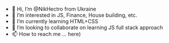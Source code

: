 - 👋 Hi, I’m @NikHectro from Ukraine
- 👀 I’m interested in JS, Finance, House building, etc.
- 🌱 I’m currently learning HTML+CSS
- 💞️ I’m looking to collaborate on learning JS full stack approach
- 📫 How to reach me ... here)

